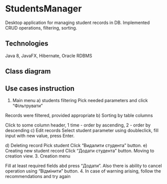# StudentsManager
Desktop application for managing student records in DB. Implemented CRUD operations, filtering, sorting.

## Technologies
Java 8, JavaFX, Hibernate, Oracle RDBMS

## Class diagram

## Use cases instruction

1.	Main menu
a)	students filtering
Pick needed parameters and click “Фільтрувати”
 
Records were filtered, provided appropriate
b)	Sorting by table columns
 
Click to some column header, 1 time - order by ascending, 2 - order by descending
c)	Edit records
Select student parameter using doubleclick, fill input with new value, press Enter.
 
d)	Deleting record
Pick student
Click “Видалити студента” button.
e)	Creating new student record
Click “Додати студента” button. Moving to creation view.
3.	Creation menu
 
Fill at least required fields abd press “Додати”. Also there is ability to cancel operation using “Відмінити” button.
4.	In case of warning arising, follow the recommendations and try again
 
